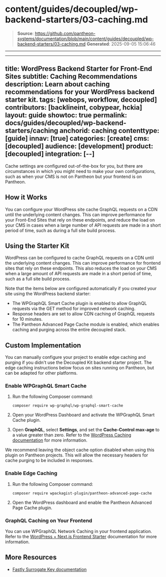 # content/guides/decoupled/wp-backend-starters/03-caching.md

> **Source**: https://github.com/pantheon-systems/documentation/blob/main/content/guides/decoupled/wp-backend-starters/03-caching.md
> **Generated**: 2025-09-05 15:06:46

---

---
title: WordPress Backend Starter for Front-End Sites
subtitle: Caching Recommendations
description: Learn about caching recommendations for your WordPress backend starter kit.
tags: [webops, workflow, decoupled]
contributors: [backlineint, cobypear, hckia]
layout: guide
showtoc: true
permalink: docs/guides/decoupled/wp-backend-starters/caching
anchorid: caching
contenttype: [guide]
innav: [true]
categories: [create]
cms: [decoupled]
audience: [development]
product: [decoupled]
integration: [--]
---

Cache settings are configured out-of-the-box for you, but there are circumstances in which you might need to make your own configurations, such as when your CMS is not on Pantheon but your frontend is on Pantheon.

## How it Works

You can configure your WordPress site cache GraphQL requests on a CDN until the underlying content changes. This can improve performance for your Front-End Sites that rely on these endpoints, and reduce the load on your CMS in cases when a large number of API requests are made in a short period of time, such as during a full site build process.

<Partial file="decoupled-caching.md" />

## Using the Starter Kit

WordPress can be configured to cache GraphQL requests on a CDN until the underlying content changes. This can improve performance for frontend sites that rely on these endpoints. This also reduces the load on your CMS when a large amount of API requests are made in a short period of time, such as a full site build process.

Note that the items below are configured automatically if you created your site using the WordPress backend starter:

- The WPGraphQL Smart Cache plugin is enabled to allow GraphQL requests via the GET method for improved network caching.
- Response headers are set to allow CDN caching of GraphQL requests for 10
  minutes.
- The Pantheon Advanced Page Cache module is enabled, which enables caching and purging across the entire decoupled stack.

## Custom Implementation

You can manually configure your project to enable edge caching and purging
if you didn't use the Decoupled Kit backend starter project. The edge caching instructions below focus on sites running on Pantheon, but can be
adapted for other platforms.

### Enable WPGraphQL Smart Cache

1. Run the following Composer command:

    ```bash{promptUser: user}
    composer require wp-graphql/wp-graphql-smart-cache
    ```

1. Open your WordPress Dashboard and activate the WPGraphQL Smart Cache plugin.

1. Open **GraphQL**, select **Settings**, and set the **Cache-Control max-age** to a value greater than zero. Refer to the [WordPress Caching documentation](https://wordpress.org/documentation/article/optimization/#Caching) for more information.

<Alert title="Note"  type="info" >

We recommend leaving the object cache option disabled when using this plugin on Pantheon projects. This will allow the necessary headers for cache purging to be included in responses.

</Alert>

### Enable Edge Caching

1. Run the following Composer command:

    ```bash{promptUser: user}
    composer require wpackagist-plugin/pantheon-advanced-page-cache
    ```

1. Open the WordPress dashboard and enable the Pantheon Advanced Page Cache plugin.

### GraphQL Caching on Your Frontend

You can use WPGraphQL Network Caching in your frontend application. Refer to the [WordPress + Next.js Frontend Starter](/guides/decoupled/wp-nextjs-frontend-starters/caching) documentation for more information.

## More Resources

- [Fastly Surrogate Key documentation](https://docs.fastly.com/en/guides/working-with-surrogate-keys)